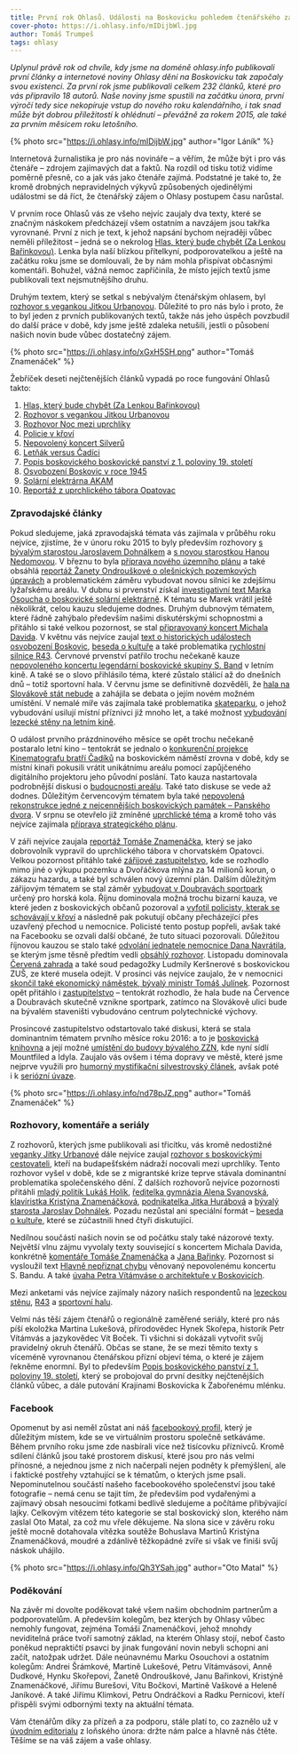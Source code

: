 ```yaml
---
title: První rok Ohlasů. Události na Boskovicku pohledem čtenářského zájmu
cover-photo: https://i.ohlasy.info/mIDijbWl.jpg
author: Tomáš Trumpeš
tags: ohlasy
---
```


*Uplynul právě rok od chvíle, kdy jsme na doméně ohlasy.info publikovali první články a internetové noviny Ohlasy dění na Boskovicku tak započaly svou existenci. Za první rok jsme publikovali celkem 232 článků, které pro vás připravilo 18 autorů. Naše noviny jsme spustili na začátku února, první výročí tedy sice nekopíruje vstup do nového roku kalendářního, i tak snad může být dobrou příležitostí k ohlédnutí – převážně za rokem 2015, ale také za prvním měsícem roku letošního.*

{% photo src="https://i.ohlasy.info/mIDijbW.jpg" author="Igor Láník" %}

Internetová žurnalistika je pro nás novináře – a věřím, že může být i pro vás čtenáře – zdrojem zajímavých dat a faktů. Na rozdíl od tisku totiž vidíme poměrně přesně, co a jak vás jako čtenáře zajímá. Podstatné je také to, že kromě drobných nepravidelných výkyvů způsobených ojedinělými událostmi se dá říct, že čtenářský zájem o Ohlasy postupem času narůstal.

V prvním roce Ohlasů vás ze všeho nejvíc zaujaly dva texty, které se značným náskokem předcházejí všem ostatním a navzájem jsou takřka vyrovnané. První z nich je text, k jehož napsání bychom nejraději vůbec neměli příležitost – jedná se o nekrolog [Hlas, který bude chybět (Za Lenkou Bařinkovou)](/clanky/2015/12/lenka-odesla.html). Lenka byla naší blízkou přítelkyní, podporovatelkou a ještě na začátku roku jsme se domlouvali, že by nám mohla přispívat občasnými komentáři. Bohužel, vážná nemoc zapříčinila, že místo jejích textů jsme publikovali text nejsmutnějšího druhu.

Druhým textem, který se setkal s nebývalým čtenářským ohlasem, byl [rozhovor s vegankou Jitkou Urbanovou](/clanky/2015/02/rozhovor-jitka-urbanova.html). Důležité to pro nás bylo i proto, že to byl jeden z prvních publikovaných textů, takže nás jeho úspěch povzbudil do další práce v době, kdy jsme ještě zdaleka netušili, jestli o působení našich novin bude vůbec dostatečný zájem.

{% photo src="https://i.ohlasy.info/xGxH5SH.png" author="Tomáš Znamenáček" %}

Žebříček deseti nejčtenějších článků vypadá po roce fungování Ohlasů takto:

1. [Hlas, který bude chybět (Za Lenkou Bařinkovou)](/clanky/2015/12/lenka-odesla.html)
2. [Rozhovor s vegankou Jitkou Urbanovou](/clanky/2015/02/rozhovor-jitka-urbanova.html)
3. [Rozhovor Noc mezi uprchlíky](/clanky/2015/08/noc-mezi-uprchliky.html)
4. [Policie v křoví](/clanky/2015/10/policie-v-krovi.html)
5. [Nepovolený koncert Silverů](/clanky/2015/06/silveri-nebudou.html)
6. [Letňák versus Čadíci](/clanky/2015/07/letnak-versus-cadici.html)
7. [Popis boskovického boskovické panství z 1. poloviny 19. století](/clanky/2015/04/boskovicke-panstvi.html)
8. [Osvobození Boskovic v roce 1945](/clanky/2015/05/osvobozeni-boskovic.html)
9. [Solární elektrárna AKAM](/clanky/2015/04/solarni-elektrarna.html)
10. [Reportáž z uprchlického tábora Opatovac](/clanky/2015/09/reportaz-opatovac.html)

### Zpravodajské články

Pokud sledujeme, jaká zpravodajská témata vás zajímala v průběhu roku nejvíce, zjistíme, že v únoru roku 2015 to byly především rozhovory [s bývalým starostou Jaroslavem Dohnálkem](/clanky/2015/02/rozhovor-jaroslav-dohnalek.html) a [s novou starostkou Hanou Nedomovou](/clanky/2015/02/rozhovor-hana-nedomova.html). V březnu to byla [příprava nového územního plánu](/clanky/2015/03/novy-uzemni-plan.html) a také obsáhlá [reportáž Žanety Ondrouškové o olešnických pozemkových úpravách](/clanky/2015/03/olesnicka-asfaltka.html) a problematickém záměru vybudovat novou silnici ke zdejšímu lyžařskému areálu. V dubnu si prvenství získal [investigativní text Marka Osoucha o boskovické solární elektrárně](/clanky/2015/04/solarni-elektrarna.html). K tématu se Marek vrátil ještě několikrát, celou kauzu sledujeme dodnes. Druhým dubnovým tématem, které řádně zahýbalo především našimi diskutérskými schopnostmi a přitáhlo si také velkou pozornost, se stal [připravovaný koncert Michala Davida](/clanky/2015/04/podpora-kultury.html). V květnu vás nejvíce zaujal [text o historických událostech osvobození Boskovic](/clanky/2015/05/osvobozeni-boskovic.html), [beseda o kultuře](/clanky/2015/05/beseda-kultura.html) a také problematika [rychlostní silnice R43](/clanky/2015/05/R43.html). Červnové prvenství patřilo trochu nečekaně kauze [nepovoleného koncertu legendární boskovické skupiny S. Band](/clanky/2015/06/silveri-nebudou.html) v letním kině. A také se o slovo přihlásilo téma, které zůstalo stálicí až do dnešních dnů – totiž sportovní hala. V červnu jsme se definitivně dozvěděli, že [hala na Slovákově stát nebude](/clanky/2015/06/hala-zastavena.html) a zahájila se debata o jejím novém možném umístění. V nemalé míře vás zajímala také problematika [skateparku](/clanky/2015/06/skatepark.html), o jehož vybudování usilují místní příznivci již mnoho let, a také možnost [vybudování lezecké stěny na letním kině](/clanky/2015/06/rozhovor-lezecka-stena.html).

O událost prvního prázdninového měsíce se opět trochu nečekaně postaralo letní kino – tentokrát se jednalo o [konkurenční projekce Kinematografu bratří Čadíků](/clanky/2015/07/letnak-versus-cadici.html) na boskovickém náměstí zrovna v době, kdy se místní kinaři pokusili vrátit unikátnímu areálu pomocí zapůjčeného digitálního projektoru jeho původní poslání. Tato kauza nastartovala podrobnější diskusi o [budoucnosti areálu](/clanky/2015/08/rekonstrukce-letnaku.html). Také tato diskuse se vede až dodnes. Důležitým červencovým tématem byla také [nepovolená rekonstrukce jedné z nejcennějších boskovických památek – Panského dvora](/clanky/2015/07/pansky-dvur-bez-razitka.html). V srpnu se otevřelo již zmíněné [uprchlické téma](/clanky/2015/08/noc-mezi-uprchliky.html) a kromě toho vás nejvíce zajímala [příprava strategického plánu](/clanky/2015/08/strategicky-plan.html).

V záři nejvíce zaujala [reportáž Tomáše Znamenáčka](/clanky/2015/09/reportaz-opatovac.html), který se jako dobrovolník vypravil do uprchlického tábora v chorvatském Opatovci. Velkou pozornost přitáhlo také [zářijové zastupitelstvo](/clanky/2015/09/zastupitelstvo.html), kde se rozhodlo mimo jiné o výkupu pozemku a Dvořáčkova mlýna za 14 milionů korun, o zákazu hazardu, a také byl schválen nový územní plán. Dalším důležitým zářijovým tématem se stal záměr [vybudovat v Doubravách sportpark](/clanky/2015/09/bikepark.html) určený pro horská kola. Říjnu dominovala možná trochu bizarní kauza, ve které jeden z boskovických občanů pozoroval a [vyfotil policisty, kterak se schovávají v křoví](/clanky/2015/10/policie-v-krovi.html) a následně pak pokutují občany přecházející přes uzavřený přechod u nemocnice. Policisté tento postup popřeli, avšak také na Facebooku se ozvali další občané, že tuto situaci pozorovali. Důležitou říjnovou kauzou se stalo také [odvolání jednatele nemocnice Dana Navrátila](/clanky/2015/10/navratil-odvolan.html), se kterým jsme těsně předtím vedli [obsáhlý rozhovor](/clanky/2015/10/rozhovor-navratil.html). Listopadu dominovala [Červená zahrada](/clanky/2015/11/varianty-haly.html) a také soud pedagožky Ludmily Keršnerové s boskovickou ZUŠ, ze které musela odejít. V prosinci vás nejvíce zaujalo, že v nemocnici [skončil také ekonomický náměstek, bývalý ministr Tomáš Julínek](/clanky/2015/12/julinek-odvolan.html). Pozornost opět přitáhlo i [zastupitelstvo](/clanky/2015/12/zastupitelstvo.html) – tentokrát rozhodlo, že hala bude na Července a Doubravách skutečně vznikne sportpark, zatímco na Slovákově ulici bude na bývalém staveništi vybudováno centrum polytechnické výchovy.

Prosincové zastupitelstvo odstartovalo také diskusi, která se stala dominantním tématem prvního měsíce roku 2016: a to je [boskovická knihovna](/clanky/2016/01/knihovna.html) a její možné [umístění do budovy bývalého ZZN](/clanky/2016/01/budova-zzn.html), kde nyní sídlí Mountfiled a Idyla. Zaujalo vás ovšem i téma dopravy ve městě, které jsme nejprve využili pro [humorný mystifikační silvestrovský článek](/clanky/2015/12/silvestrovske-reseni-parkovacich-mist.html), avšak poté i k [seriózní úvaze](/clanky/2016/01/doprava-ve-meste.html).

{% photo src="https://i.ohlasy.info/nd78pJZ.png" author="Tomáš Znamenáček" %}

### Rozhovory, komentáře a seriály

Z rozhovorů, kterých jsme publikovali asi třicítku, vás kromě nedostižné [veganky Jitky Urbanové](/clanky/2015/02/rozhovor-jitka-urbanova.html) dále nejvíce zaujal [rozhovor s boskovickými cestovateli](/clanky/2015/08/noc-mezi-uprchliky.html), kteří na budapešťském nádraží nocovali mezi uprchlíky. Tento rozhovor vyšel v době, kde se z migrantské krize teprve stávala dominantní problematika společenského dění. Z dalších rozhovorů nejvíce pozornosti přitáhli [mladý politik Lukáš Holík](/clanky/2015/04/rozhovor-lukas-holik.html), [ředitelka gymnázia Alena Svanovská](/clanky/2015/06/rozhovor-alena-svanovska.html), [klavíristka Kristýna Znamenáčková](/clanky/2015/12/rozhovor-znamenackova.html), [podnikatelka Jitka Hurábová](/clanky/2015/12/rozhovor-hurabova.html) a [bývalý starosta Jaroslav Dohnálek](/clanky/2015/02/rozhovor-jaroslav-dohnalek.html). Pozadu nezůstal ani speciální formát – [beseda o kultuře](/clanky/2015/05/beseda-kultura.html), které se zúčastnili hned čtyři diskutující.

Nedílnou součástí našich novin se od počátku staly také názorové texty. Největší vlnu zájmu vyvolaly texty související s koncertem Michala Davida, konkrétně [komentáře Tomáše Znamenáčka](/clanky/2015/04/podpora-kultury.html) a [Jana Bařinky](/clanky/2015/04/michal-david-za-hranici.html). Pozornost si vysloužil text [Hlavně nepřiznat chybu](/clanky/2015/06/nepriznat-chybu.html) věnovaný nepovolenému koncertu S. Bandu. A také [úvaha Petra Vítámváse o architektuře v Boskovicích](/clanky/2015/10/architektura-v-boskovicich.html).

Mezi anketami vás nejvíce zajímaly názory našich respondentů na [lezeckou stěnu](/clanky/2015/08/anketa-stena.html), [R43](/clanky/2015/05/R43.html) a [sportovní halu](/clanky/2015/03/anketa-sportovni-hala.html).

Velmi nás těší zájem čtenářů o regionálně zaměřené seriály, které pro nás píší ekoložka Martina Lukešová, přírodovědec Hynek Skořepa, historik Petr Vítámvás a jazykovědec Vít Boček. Ti všichni si dokázali vytvořit svůj pravidelný okruh čtenářů. Občas se stane, že se mezi těmito texty s víceméně vyrovnanou čtenářskou přízní objeví téma, o které je zájem řekněme enormní. Byl to především [Popis boskovického panství z 1. poloviny 19. století](/clanky/2015/04/boskovicke-panstvi.html), který se probojoval do první desítky nejčtenějších článků vůbec, a dále putování Krajinami Boskovicka k Zabořenému mlénku.

### Facebook

Opomenut by asi neměl zůstat ani náš [facebookový profil](https://www.facebook.com/ohlasy/), který je důležitým místem, kde se ve virtuálním prostoru společně setkáváme. Během prvního roku jsme zde nasbírali více než tisícovku příznivců. Kromě sdílení článků jsou také prostorem diskusí, které jsou pro nás velmi přínosné, a nejednou jsme z nich načerpali nejen podněty k přemýšlení, ale i faktické postřehy vztahující se k tématům, o kterých jsme psali. Nepominutelnou součástí našeho facebookového společenství jsou také fotografie – nemá cenu se tajit tím, že především pod vydařenými a zajímavý obsah nesoucími fotkami bedlivě sledujeme a počítáme přibývající lajky. Celkovým vítězem této kategorie se stal boskovický slon, kterého nám zaslal Oto Matal, za což mu vřele děkujeme. Na slona sice v závěru roku ještě mocně dotahovala vítězka soutěže Bohuslava Martinů Kristýna Znamenáčková, moudré a zdánlivě těžkopádné zvíře si však ve finiši svůj náskok uhájilo.

{% photo src="https://i.ohlasy.info/Qh3YSah.jpg" author="Oto Matal" %}

### Poděkování

Na závěr mi dovolte poděkovat také všem našim obchodním partnerům a podporovatelům. A především kolegům, bez kterých by Ohlasy vůbec nemohly fungovat, zejména Tomáši Znamenáčkovi, jehož mnohdy neviditelná práce tvoří samotný základ, na kterém Ohlasy stojí, neboť často poněkud nepraktičtí psavci by jinak fungování novin nebyli schopni ani začít, natožpak udržet. Dále neúnavnému Marku Osouchovi a ostatním kolegům: Andrei Šrámkové, Martině Lukešové, Petru Vítámvásovi, Anně Dudkové, Hynku Skořepovi, Žanetě Ondrouškové, Janu Bařinkovi, Kristýně Znamenáčkové, Jiřímu Burešovi, Vítu Bočkovi, Martině Vaškové a Heleně Janíkové. A také Jiřímu Klimkovi, Petru Ondráčkovi a Radku Pernicovi, kteří přispěli svými odbornými texty na aktuální témata.

Vám čtenářům díky za přízeň a za podporu, stále platí to, co zaznělo už v [úvodním editorialu](/clanky/2015/01/editorial.html) z loňského února: držte nám palce a hlavně nás čtěte. Těšíme se na váš zájem a vaše ohlasy.
